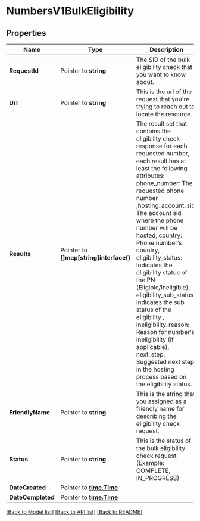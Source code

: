 # NumbersV1BulkEligibility

## Properties

Name | Type | Description | Notes
------------ | ------------- | ------------- | -------------
**RequestId** | Pointer to **string** | The SID of the bulk eligibility check that you want to know about. |
**Url** | Pointer to **string** | This is the url of the request that you're trying to reach out to locate the resource. |
**Results** | Pointer to **[]map[string]interface{}** | The result set that contains the eligibility check response for each requested number, each result has at least the following attributes:  phone_number: The requested phone number ,hosting_account_sid: The account sid where the phone number will be hosted, country: Phone number’s country, eligibility_status: Indicates the eligibility status of the PN (Eligible/Ineligible), eligibility_sub_status: Indicates the sub status of the eligibility , ineligibility_reason: Reason for number's ineligibility (if applicable), next_step: Suggested next step in the hosting process based on the eligibility status. |
**FriendlyName** | Pointer to **string** | This is the string that you assigned as a friendly name for describing the eligibility check request. |
**Status** | Pointer to **string** | This is the status of the bulk eligibility check request. (Example: COMPLETE, IN_PROGRESS) |
**DateCreated** | Pointer to [**time.Time**](time.Time.md) |  |
**DateCompleted** | Pointer to [**time.Time**](time.Time.md) |  |

[[Back to Model list]](../README.md#documentation-for-models) [[Back to API list]](../README.md#documentation-for-api-endpoints) [[Back to README]](../README.md)


